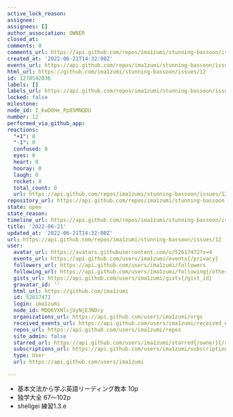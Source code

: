 ```yaml
---
active_lock_reason: 
assignee: 
assignees: []
author_association: OWNER
closed_at: 
comments: 0
comments_url: https://api.github.com/repos/ima1zumi/stunning-bassoon/issues/12/comments
created_at: '2022-06-21T14:32:00Z'
events_url: https://api.github.com/repos/ima1zumi/stunning-bassoon/issues/12/events
html_url: https://github.com/ima1zumi/stunning-bassoon/issues/12
id: 1278542036
labels: []
labels_url: https://api.github.com/repos/ima1zumi/stunning-bassoon/issues/12/labels{/name}
locked: false
milestone: 
node_id: I_kwDOHe_Pp85MNQDU
number: 12
performed_via_github_app: 
reactions:
  "+1": 0
  "-1": 0
  confused: 0
  eyes: 0
  heart: 0
  hooray: 0
  laugh: 0
  rocket: 0
  total_count: 0
  url: https://api.github.com/repos/ima1zumi/stunning-bassoon/issues/12/reactions
repository_url: https://api.github.com/repos/ima1zumi/stunning-bassoon
state: open
state_reason: 
timeline_url: https://api.github.com/repos/ima1zumi/stunning-bassoon/issues/12/timeline
title: '2022-06-21'
updated_at: '2022-06-21T14:32:00Z'
url: https://api.github.com/repos/ima1zumi/stunning-bassoon/issues/12
user:
  avatar_url: https://avatars.githubusercontent.com/u/52617472?v=4
  events_url: https://api.github.com/users/ima1zumi/events{/privacy}
  followers_url: https://api.github.com/users/ima1zumi/followers
  following_url: https://api.github.com/users/ima1zumi/following{/other_user}
  gists_url: https://api.github.com/users/ima1zumi/gists{/gist_id}
  gravatar_id: ''
  html_url: https://github.com/ima1zumi
  id: 52617472
  login: ima1zumi
  node_id: MDQ6VXNlcjUyNjE3NDcy
  organizations_url: https://api.github.com/users/ima1zumi/orgs
  received_events_url: https://api.github.com/users/ima1zumi/received_events
  repos_url: https://api.github.com/users/ima1zumi/repos
  site_admin: false
  starred_url: https://api.github.com/users/ima1zumi/starred{/owner}{/repo}
  subscriptions_url: https://api.github.com/users/ima1zumi/subscriptions
  type: User
  url: https://api.github.com/users/ima1zumi

---
```

- 基本文法から学ぶ英語リーディング教本 10p
- 独学大全 67〜102p
- shellgei 練習1.3.e